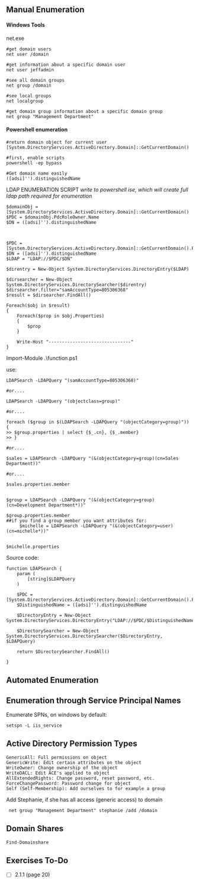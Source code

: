 ## Manual Enumeration

#### Windows Tools

net.exe

```
#get domain users
net user /domain

#get information about a specific domain user
net user jeffadmin 

#see all domain groups
net group /domain

#see local groups
net localgroup 

#get domain group information about a specific domain group
net group "Management Department" 

```


#### Powershell enumeration

```
#return domain object for current user
[System.DirectoryServices.ActiveDirectory.Domain]::GetCurrentDomain()

#first, enable scripts
powershell -ep bypass

#Get domain name easily
([adsi]'').distinguishedName

```

LDAP ENUMERATION SCRIPT
*write to powershell ise, which will create full ldap path required for enumeration*
```
$domainObj = [System.DirectoryServices.ActiveDirectory.Domain]::GetCurrentDomain()
$PDC = $domainObj.PdcRoleOwner.Name
$DN = ([adsi]'').distinguishedName



$PDC = [System.DirectoryServices.ActiveDirectory.Domain]::GetCurrentDomain().PdcRoleOwner.Name
$DN = ([adsi]'').distinguishedName 
$LDAP = "LDAP://$PDC/$DN"

$direntry = New-Object System.DirectoryServices.DirectoryEntry($LDAP)

$dirsearcher = New-Object System.DirectoryServices.DirectorySearcher($direntry)
$dirsearcher.filter="samAccountType=805306368"
$result = $dirsearcher.FindAll()

Foreach($obj in $result)
{
    Foreach($prop in $obj.Properties)
    {
        $prop
    }

    Write-Host "-------------------------------"
}
```

Import-Module .\function.ps1

use:
```
LDAPSearch -LDAPQuery "(samAccountType=805306368)"

#or....

LDAPSearch -LDAPQuery "(objectclass=group)"

#or....

foreach ($group in $(LDAPSearch -LDAPQuery "(objectCategory=group)")) {
>> $group.properties | select {$_.cn}, {$_.member}
>> }

#or....

$sales = LDAPSearch -LDAPQuery "(&(objectCategory=group)(cn=Sales Department))"

#or....

$sales.properties.member


$group = LDAPSearch -LDAPQuery "(&(objectCategory=group)(cn=Development Department*))"

$group.properties.member
##if you find a group member you want attributes for:
	 $michelle = LDAPSearch -LDAPQuery "(&(objectCategory=user)(cn=michelle*))"


$michelle.properties

```

Source code:
```
function LDAPSearch {
    param (
        [string]$LDAPQuery
    )

    $PDC = [System.DirectoryServices.ActiveDirectory.Domain]::GetCurrentDomain().PdcRoleOwner.Name
    $DistinguishedName = ([adsi]'').distinguishedName

    $DirectoryEntry = New-Object System.DirectoryServices.DirectoryEntry("LDAP://$PDC/$DistinguishedName")

    $DirectorySearcher = New-Object System.DirectoryServices.DirectorySearcher($DirectoryEntry, $LDAPQuery)

    return $DirectorySearcher.FindAll()

}
```

## Automated Enumeration

## Enumeration through Service Principal Names

Enumerate SPNs, on windows by default:
```
setspn -L iis_service
```


## Active Directory Permission Types

```
GenericAll: Full permissions on object
GenericWrite: Edit certain attributes on the object
WriteOwner: Change ownership of the object
WriteDACL: Edit ACE's applied to object
AllExtendedRights: Change password, reset password, etc.
ForceChangePassword: Password change for object
Self (Self-Membership): Add ourselves to for example a group
```


Add Stephanie, if she has all access (generic access) to domain
```
 net group "Management Department" stephanie /add /domain
```

## Domain Shares

```
Find-Domainshare
```
## Exercises To-Do

- [ ] 2.1.1 (page 20)